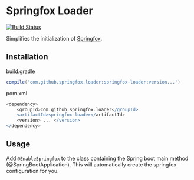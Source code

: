 # Springfox Loader

[![Build Status](https://travis-ci.org/jarlehansen/springfox-loader.svg?branch=master)](https://travis-ci.org/jarlehansen/springfox-loader)

Simplifies the initialization of [Springfox](http://springfox.io/).

## Installation

build.gradle
```groovy
compile('com.github.springfox.loader:springfox-loader:version...')
```

pom.xml
```groovy
<dependency>
    <groupId>com.github.springfox.loader</groupId>
    <artifactId>springfox-loader</artifactId>
    <version> ... </version>
</dependency>
```

## Usage

Add `@EnableSpringfox` to the class containing the Spring boot main method (@SpringBootApplication).
This will automatically create the springfox configuration for you.